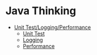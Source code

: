 # Java Thinking

- [Unit Test/Logging/Performance](unittest-logging-performance)
  - [Unit Test](unittest-logging-performance/unittest.md)
  - [Logging](unittest-logging-performance/logging.md)
  - [Performance](unittest-logging-performance/performance.md)
